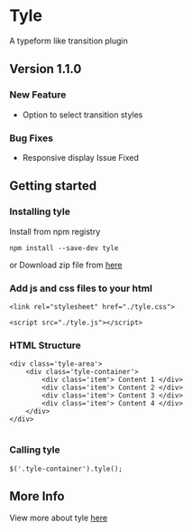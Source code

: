 # Tyle

A typeform like transition plugin

## Version 1.1.0

### New Feature

* Option to select transition styles

### Bug Fixes

* Responsive display Issue Fixed

## Getting started

### Installing tyle

Install from npm registry

```
npm install --save-dev tyle
```

or 
Download zip file from [here](https://viping7.github.io/tyle/)

###  Add js and css files to your html

```
<link rel="stylesheet" href="./tyle.css">
```

```
<script src="./tyle.js"></script>
```
### HTML Structure

```
<div class='tyle-area'>
    <div class='tyle-container'> 
        <div class='item'> Content 1 </div>   
        <div class='item'> Content 2 </div>   
        <div class='item'> Content 3 </div>   
        <div class='item'> Content 4 </div>   
    </div>           
</div>           
             
```

### Calling tyle

```
$('.tyle-container').tyle();
```

## More Info

View more about tyle [here](https://viping7.github.io/tyle/)
